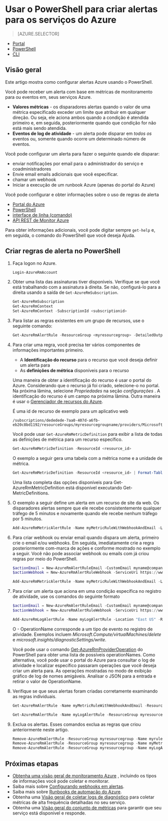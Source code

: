 <properties
    pageTitle="Usar o PowerShell para criar alertas para os serviços do Azure | Microsoft Azure"
    description="Use o PowerShell para criar alertas Azure, que podem disparar notificações ou automação quando as condições especificadas forem atendidas."
    authors="rboucher"
    manager="carolz"
    editor=""
    services="monitoring-and-diagnostics"
    documentationCenter="monitoring-and-diagnostics"/>

<tags
    ms.service="monitoring-and-diagnostics"
    ms.workload="na"
    ms.tgt_pltfrm="na"
    ms.devlang="na"
    ms.topic="article"
    ms.date="10/20/2016"
    ms.author="robb"/>

# <a name="use-powershell-to-create-alerts-for-azure-services"></a>Usar o PowerShell para criar alertas para os serviços do Azure

> [AZURE.SELECTOR]
- [Portal](insights-alerts-portal.md)
- [PowerShell](insights-alerts-powershell.md)
- [CLI](insights-alerts-command-line-interface.md)

## <a name="overview"></a>Visão geral

Este artigo mostra como configurar alertas Azure usando o PowerShell.  

Você pode receber um alerta com base em métricas de monitoramento para ou eventos em, seus serviços Azure.

- **Valores métricas** - os disparadores alertas quando o valor de uma métrica especificado exceder um limite que atribuir em qualquer direção. Ou seja, ele aciona ambos quando a condição é atendida primeiro e, em seguida, posteriormente quando que condição for não está mais sendo atendida.    
- **Eventos de log de atividade** - um alerta pode disparar em *todos os* eventos ou, somente quando ocorre um determinado número de eventos.

Você pode configurar um alerta para fazer o seguinte quando ele disparar:

- enviar notificações por email para o administrador do serviço e coadministradores
- Envie email emails adicionais que você especificar.
- chamar um webhook
- Iniciar a execução de um runbook Azure (apenas do portal do Azure)

Você pode configurar e obter informações sobre o uso de regras de alerta

- [Portal do Azure](insights-alerts-portal.md)
- [PowerShell](insights-alerts-powershell.md)
- [interface de linha (comando)](insights-alerts-command-line-interface.md)
- [API REST de Monitor Azure](https://msdn.microsoft.com/library/azure/dn931945.aspx)


Para obter informações adicionais, você pode digitar sempre ```get-help``` e, em seguida, o comando do PowerShell que você deseja Ajuda.

## <a name="create-alert-rules-in-powershell"></a>Criar regras de alerta no PowerShell

1. Faça logon no Azure.   

    ```PowerShell
    Login-AzureRmAccount

    ```

2. Obter uma lista das assinaturas tiver disponíveis. Verifique se que você está trabalhando com a assinatura à direita. Se não, configurá-lo para a direita usando a saída de `Get-AzureRmSubscription`.

    ```PowerShell
    Get-AzureRmSubscription
    Get-AzureRmContext
    Set-AzureRmContext -SubscriptionId <subscriptionid>
    ```

3.  Para listar as regras existentes em um grupo de recursos, use o seguinte comando:

    ```PowerShell
    Get-AzureRmAlertRule -ResourceGroup <myresourcegroup> -DetailedOutput
    ```

4. Para criar uma regra, você precisa ter vários componentes de informações importantes primeiro. 
    - A **Identificação do recurso** para o recurso que você deseja definir um alerta para
    - As **definições de métrica** disponíveis para o recurso

    Uma maneira de obter a identificação do recurso é usar o portal do Azure. Considerando que o recurso já foi criado, selecione-o no portal. Na próxima lâmina, selecione *Propriedades* na seção *configurações* . A identificação do recurso é um campo na próxima lâmina. Outra maneira é usar o [Gerenciador de recursos do Azure](https://resources.azure.com/).

    É uma id de recurso de exemplo para um aplicativo web

    ```
    /subscriptions/dededede-7aa0-407d-a6fb-eb20c8bd1192/resourceGroups/myresourcegroupname/providers/Microsoft.Web/sites/mywebsitename
    ```

    Você pode usar `Get-AzureRmMetricDefinition` para exibir a lista de todas as definições de métrica para um recurso específico.

    ```PowerShell
    Get-AzureRmMetricDefinition -ResourceId <resource_id>
    ```

    O exemplo a seguir gera uma tabela com a métrica nome e a unidade de métrica.

    ```PowerShell
    Get-AzureRmMetricDefinition -ResourceId <resource_id> | Format-Table -Property Name,Unit

    ```
    Uma lista completa das opções disponíveis para Get-AzureRmMetricDefinition está disponível executando Get-MetricDefinitions.


5. O exemplo a seguir define um alerta em um recurso de site da web. Os disparadores alertas sempre que ele recebe consistentemente qualquer tráfego de 5 minutos e novamente quando ele recebe nenhum tráfego por 5 minutos.

    ```PowerShell
    Add-AzureRmMetricAlertRule -Name myMetricRuleWithWebhookAndEmail -Location "East US" -ResourceGroup myresourcegroup -TargetResourceId /subscriptions/dededede-7aa0-407d-a6fb-eb20c8bd1192/resourceGroups/myresourcegroupname/providers/Microsoft.Web/sites/mywebsitename -MetricName "BytesReceived" -Operator GreaterThan -Threshold 2 -WindowSize 00:05:00 -TimeAggregationOperator Total -Description "alert on any website activity"

    ```

6. Para criar webhook ou enviar email quando dispara um alerta, primeiro crie o email e/ou webhooks. Em seguida, imediatamente crie a regra posteriormente com-marca de ações e conforme mostrado no exemplo a seguir. Você não pode associar webhook ou emails com já criou regras por meio do PowerShell.


    ```PowerShell
    $actionEmail = New-AzureRmAlertRuleEmail -CustomEmail myname@company.com
    $actionWebhook = New-AzureRmAlertRuleWebhook -ServiceUri https://www.contoso.com?token=mytoken

    Add-AzureRmMetricAlertRule -Name myMetricRuleWithWebhookAndEmail -Location "East US" -ResourceGroup myresourcegroup -TargetResourceId /subscriptions/dededede-7aa0-407d-a6fb-eb20c8bd1192/resourceGroups/myresourcegroupname/providers/Microsoft.Web/sites/mywebsitename -MetricName "BytesReceived" -Operator GreaterThan -Threshold 2 -WindowSize 00:05:00 -TimeAggregationOperator Total -Actions $actionEmail, $actionWebhook -Description "alert on any website activity"
    ```


7. Para criar um alerta que aciona em uma condição específica no registro de atividade, use os comandos do seguinte formato

    ```PowerShell
    $actionEmail = New-AzureRmAlertRuleEmail -CustomEmail myname@company.com
    $actionWebhook = New-AzureRmAlertRuleWebhook -ServiceUri https://www.contoso.com?token=mytoken

    Add-AzureRmLogAlertRule -Name myLogAlertRule -Location "East US" -ResourceGroup myresourcegroup -OperationName microsoft.web/sites/start/action -Status Succeeded -TargetResourceGroup resourcegroupbeingmonitored -Actions $actionEmail, $actionWebhook
    ```

    O - OperationName corresponde a um tipo de evento no registro de atividade. Exemplos incluem *Microsoft.Compute/virtualMachines/delete* e *microsoft.insights/diagnosticSettings/write*.

    Você pode usar o comando [Get-AzureRmProviderOperation](https://msdn.microsoft.com/library/mt603720.aspx) do PowerShell para obter uma lista de possíveis operationNames. Como alternativa, você pode usar o portal do Azure para consultar o log de atividade e localizar específico passaram operações que você deseja criar um alerta para. As operações mostradas no modo de exibição gráfico de log de nomes amigáveis. Analisar o JSON para a entrada e retirar o valor de OperationName.   

8. Verifique se que seus alertas foram criadas corretamente examinando as regras individuais.

    ```PowerShell
    Get-AzureRmAlertRule -Name myMetricRuleWithWebhookAndEmail -ResourceGroup myresourcegroup -DetailedOutput

    Get-AzureRmAlertRule -Name myLogAlertRule -ResourceGroup myresourcegroup -DetailedOutput
    ```

9. Exclua os alertas. Esses comandos exclua as regras que criou anteriormente neste artigo.

    ```PowerShell
    Remove-AzureRmAlertRule -ResourceGroup myresourcegroup -Name myrule
    Remove-AzureRmAlertRule -ResourceGroup myresourcegroup -Name myMetricRuleWithWebhookAndEmail
    Remove-AzureRmAlertRule -ResourceGroup myresourcegroup -Name myLogAlertRule
    ```

## <a name="next-steps"></a>Próximas etapas

* [Obtenha uma visão geral de monitoramento Azure](monitoring-overview.md) , incluindo os tipos de informações você pode coletar e monitorar.
* Saiba mais sobre [Configurando webhooks em alertas](insights-webhooks-alerts.md).
* Saiba mais sobre [Runbooks de automação do Azure](..\automation\automation-starting-a-runbook.md).
* Obtenha uma [Visão geral de coletar logs de diagnóstico](monitoring-overview-of-diagnostic-logs.md) para coletar métricas de alta frequência detalhadas no seu serviço.
* Obtenha uma [Visão geral do conjunto de métricas](insights-how-to-customize-monitoring.md) para garantir que seu serviço está disponível e responde.
